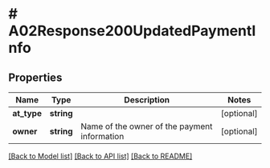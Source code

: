 # # A02Response200UpdatedPaymentInfo

## Properties

Name | Type | Description | Notes
------------ | ------------- | ------------- | -------------
**at_type** | **string** |  | [optional]
**owner** | **string** | Name of the owner of the payment information | [optional]

[[Back to Model list]](../../README.md#models) [[Back to API list]](../../README.md#endpoints) [[Back to README]](../../README.md)
